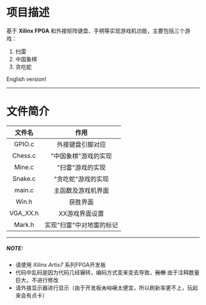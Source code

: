 # 项目描述

基于 **Xilinx FPGA** 和外接矩阵键盘、手柄等实现游戏机功能，主要包括三个游戏：

1. 扫雷
2. 中国象棋
3. 贪吃蛇


English version!

---
# 文件简介

文件名 | 作用
:----:|:-----:
GPIO.c  | 外接键盘引脚对应
Chess.c | "中国象棋"游戏的实现
Mine.c  | "扫雷"游戏的实现
Snake.c | "贪吃蛇"游戏的实现
main.c  | 主函数及游戏机界面
Win.h   | 获胜界面
VGA_XX.h| XX游戏界面设置
Mark.h  | 实现"扫雷"中对地雷的标记

---
##### NOTE:
* 请使用 *Xilinx Artix7* 系列FPGA开发板
* 代码中乱码是因为代码几经辗转，编码方式变来变去导致，~~我懒~~ 由于注释数量巨大，不进行修改
* 请外接显示器进行显示（由于开发板~~太垃圾~~太便宜，所以刷新率更不上，玩起来会有点卡）
